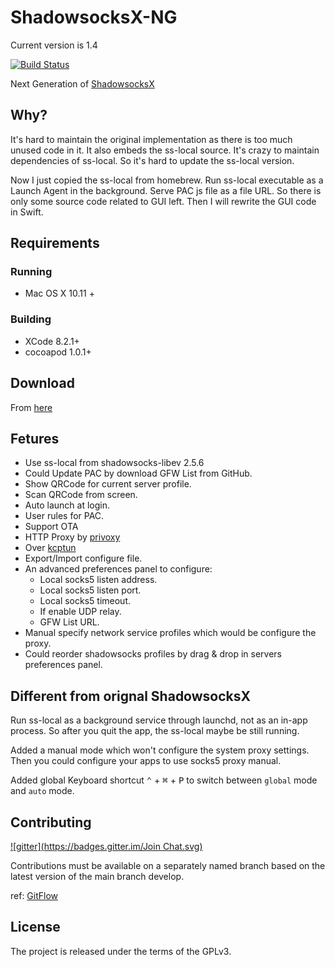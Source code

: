 # ShadowsocksX-NG

Current version is 1.4

[![Build Status](https://travis-ci.org/shadowsocks/ShadowsocksX-NG.svg?branch=develop)](https://travis-ci.org/shadowsocks/ShadowsocksX-NG)

Next Generation of [ShadowsocksX](https://github.com/shadowsocks/shadowsocks-iOS)

## Why?

It's hard to maintain the original implementation as there is too much unused code in it.
It also embeds the ss-local source. It's crazy to maintain dependencies of ss-local.
So it's hard to update the ss-local version.

Now I just copied the ss-local from homebrew. Run ss-local executable as a Launch Agent in the background.
Serve PAC js file as a file URL. So there is only some source code related to GUI left.
Then I will rewrite the GUI code in Swift.

## Requirements

### Running

- Mac OS X 10.11 +

### Building

- XCode 8.2.1+
- cocoapod 1.0.1+

## Download

From [here](https://github.com/shadowsocks/ShadowsocksX-NG/releases/)

## Fetures

- Use ss-local from shadowsocks-libev 2.5.6
- Could Update PAC by download GFW List from GitHub.
- Show QRCode for current server profile.
- Scan QRCode from screen.
- Auto launch at login.
- User rules for PAC.
- Support OTA
- HTTP Proxy by [privoxy](http://www.privoxy.org/)
- Over [kcptun](https://github.com/xtaci/kcptun)
- Export/Import configure file.
- An advanced preferences panel to configure:
	- Local socks5 listen address.
	- Local socks5 listen port.
	- Local socks5 timeout.
	- If enable UDP relay.
	- GFW List URL.
- Manual specify network service profiles which would be configure the proxy.
- Could reorder shadowsocks profiles by drag & drop in servers preferences panel.

## Different from orignal ShadowsocksX

Run ss-local as a background service through launchd, not as an in-app process.
So after you quit the app, the ss-local maybe be still running.

Added a manual mode which won't configure the system proxy settings.
Then you could configure your apps to use socks5 proxy manual.

Added global Keyboard shortcut <kbd>⌃</kbd> + <kbd>⌘</kbd> + <kbd>P</kbd> to switch between `global` mode and `auto` mode.

## Contributing 

[![gitter](https://badges.gitter.im/Join Chat.svg)](https://gitter.im/ShadowsocksX-NG/Lobby)

Contributions must be available on a separately named branch based on the latest version of the main branch develop.

ref: [GitFlow](http://nvie.com/posts/a-successful-git-branching-model/)

## License

The project is released under the terms of the GPLv3.

